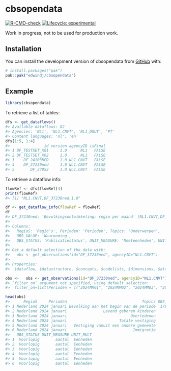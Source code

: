 
<!-- README.md is generated from README.Rmd. Please edit that file -->

# cbsopendata

<!-- badges: start -->

[![R-CMD-check](https://github.com/edwindj/cbsopendata/actions/workflows/R-CMD-check.yaml/badge.svg)](https://github.com/edwindj/cbsopendata/actions/workflows/R-CMD-check.yaml)
[![Lifecycle:
experimental](https://img.shields.io/badge/lifecycle-experimental-orange.svg)](https://lifecycle.r-lib.org/articles/stages.html#experimental)
<!-- badges: end -->

Work in progress, not to be used for production work.

## Installation

You can install the development version of cbsopendata from
[GitHub](https://github.com/) with:

``` r
# install.packages("pak")
pak::pak("edwindj/cbsopendata")
```

## Example

``` r
library(cbsopendata)
```

To retrieve a list of tables:

``` r
dfs <- get_dataflows()
#> Available dataflows: 82
#> Agencies: 'NL1', 'NL1.CNVT', 'NL1_DOUT', 'PT'
#> Content languages: 'nl', 'en'
dfs[1:5, 1:4]
#>               id version agencyID isFinal
#> 1 DF_TESTSET_X01     1.0      NL1   FALSE
#> 2 DF_TESTSET_X02     1.0      NL1   FALSE
#> 3    DF_24103NED     1.0 NL1.CNVT   FALSE
#> 4    DF_37230ned     1.0 NL1.CNVT   FALSE
#> 5       DF_37852     1.0 NL1.CNVT   FALSE
```

To retrieve a dataflow info:

``` r
flowRef <- dfs$flowRef[4]
print(flowRef)
#> [1] "NL1.CNVT,DF_37230ned,1.0"

df <- get_dataflow_info(flowRef = flowRef)
df
#> DF_37230ned: 'Bevolkingsontwikkeling; regio per maand' [NL1.CNVT,DF_37230ned,1.0]
#> 
#> Columns: 
#>   RegioS: 'Regio's', Perioden: 'Perioden', Topics: 'Onderwerpen', 
#>   OBS_VALUE: 'Waarneming', 
#>   OBS_STATUS: 'Publicatiestatus', UNIT_MEASURE: 'Meeteenheden', UNIT_MULT: 'Vermenigvuldigfactor', 
#> 
#> Get a default selection of the data with:
#>   obs <- get_observations(id="DF_37230ned", agencyID="NL1.CNVT")
#> 
#> Properties:
#>  $dataflow, $datastructure, $concepts, $codelists, $dimensions, $attributes, $raw
```

``` r
obs <-   obs <- get_observations(id="DF_37230ned", agencyID="NL1.CNVT")
#> `filter_on` argument not specified, using default selection:
#>  filter_on=list(Perioden = c("2024MM01", "2024MM02", "2024MM03", "2024MM04", "2024MM05", "2024MM06", "2024MM07", "2024MM08", "2024MM09", "2024MM10"), RegioS = "NL01")
```

``` r
head(obs)
#>      RegioS     Perioden                                 Topics OBS_VALUE
#> 1 Nederland 2024 januari Bevolking aan het begin van de periode  17942942
#> 2 Nederland 2024 januari                Levend geboren kinderen     13582
#> 3 Nederland 2024 januari                            Overledenen     16825
#> 4 Nederland 2024 januari                       Totale vestiging     93019
#> 5 Nederland 2024 januari   Vestiging vanuit een andere gemeente     68204
#> 6 Nederland 2024 januari                             Immigratie     24815
#>   OBS_STATUS UNIT_MEASURE UNIT_MULT
#> 1  Voorlopig       aantal  Eenheden
#> 2  Voorlopig       aantal  Eenheden
#> 3  Voorlopig       aantal  Eenheden
#> 4  Voorlopig       aantal  Eenheden
#> 5  Voorlopig       aantal  Eenheden
#> 6  Voorlopig       aantal  Eenheden
```
